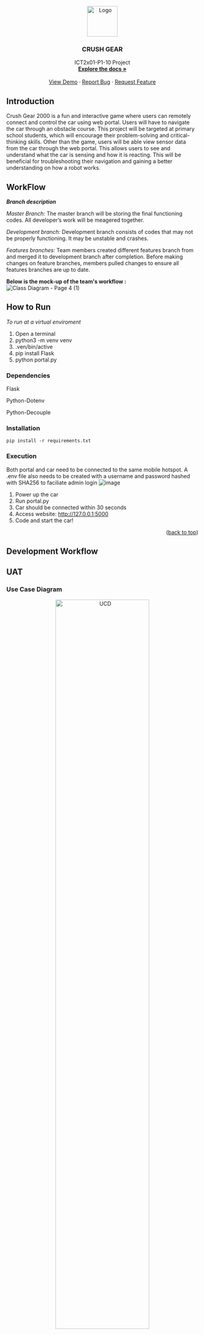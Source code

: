 
<div id="top"></div>
<!-- PROJECT LOGO r-->
<br />
<div align="center">
  <a href="https://github.com/github_username/repo_name">
    <img src="images/logo.png" alt="Logo" width="80" height="80">
  </a>

<h3 align="center">CRUSH GEAR</h3>

  <p align="center">
    ICT2x01-P1-10 Project
    <br />
    <a href="https://github.com/github_username/repo_name"><strong>Explore the docs »</strong></a>
    <br />
    <br />
    <a href="https://github.com/github_username/repo_name">View Demo</a>
    ·
    <a href="https://github.com/github_username/repo_name/issues">Report Bug</a>
    ·
    <a href="https://github.com/github_username/repo_name/issues">Request Feature</a>
  </p>
</div>

<!-- How to run-->
## Introduction 
Crush Gear 2000 is a fun and interactive game where users can remotely connect and control the car using web portal. Users will have to navigate the car through an obstacle course. This project will be targeted at primary school students, which will encourage their problem-solving and critical-thinking skills.
Other than the game, users will be able view sensor data from the car through the web portal. This allows users to see and understand what the car is sensing and how it is reacting. This will be beneficial for troubleshooting their navigation and gaining a better understanding on how a robot works.
## WorkFlow 
***Branch description*** 

*Master Branch:*
The master branch will be storing the final functioning codes. All developer’s work will be meagered together. 

*Development branch:*
Development branch consists of codes that may not be properly functioning. It may be unstable and crashes. 


*Features branches:* Team members created different features branch from and merged it to development branch after completion. Before making changes on feature branches, members pulled changes to ensure all features branches are up to date. 

**Below is the mock-up of the team's workflow :**
![Class Diagram - Page 4 (1)](https://user-images.githubusercontent.com/51218376/144857342-ce86ea80-b74b-4a07-b299-30651b0206bd.png)



## How to Run
*To run at a virtual enviroment* 
1) Open a terminal 
2) python3 -m venv venv 
3) .ven/bin/active 
4) pip install Flask 
5) python portal.py 


### Dependencies
Flask

Python-Dotenv

Python-Decouple

### Installation

```
pip install -r requirements.txt
```

### Execution
Both portal and car need to be connected to the same mobile hotspot. A .env file also needs to be created with a username and password hashed with SHA256 to faciliate admin login
![image](https://user-images.githubusercontent.com/71884484/144850728-6b6e84b7-6160-4704-adc4-c0f732dc0232.png)
1. Power up the car
2. Run portal.py
4. Car should be connected within 30 seconds
5. Access website: http://127.0.0.1:5000
6. Code and start the car!

<p align="right">(<a href="#top">back to top</a>)</p>

<!-- development workflow -->
## Development Workflow

<!-- UAT -->
## UAT

### Use Case Diagram
<div align='center'>
<img src="images/UCD.png" alt="UCD" height=70% width = 70%>
</div>

### System State Diagram
<div align='center'>
<img src="images/SSD.png" alt="SSD" height=70% width = 70%>
</div>

For the system state diagram, the end screen has been removed and replaced with a landing page that has a tutorial video. The end screen is removed because coding requires a lot of testing, and an end screen is disruptive for the process. Users can instead see their score on the dashboard.


<p align="right">(<a href="#top">back to top</a>)</p>

<!-- whitebox testing -->
## Whitebox Testing

### Admin Authentication - Test Case


https://user-images.githubusercontent.com/19475364/144821629-be00601c-c1ff-4526-9c3c-f18b26cd86c6.mp4


The video above shows all the test cases for admin authentication. In total, there are 14 test cases that was being run. We use the built in unit testing framework that python has provided.

The list of test cases includes:
* testEmptyPass
* testEmptyUser
* testBan
* testBadCreds
* testUnBan
* testLogin
* testEmptyNewPass
* testEmptyConfNewPass
* testEmptyOldPass
* testWrongOldPass
* testSamePass
* testDiffPass
* testPol
* testChange

### Coverage Statistic

#### Login

![wbcov (2)](https://user-images.githubusercontent.com/19475364/144804420-6a51f2e1-2ba1-4b37-8d80-46d43793c817.jpg)

Total statement = 16

testUnBan = 3/16

testEmptyUser = 2/16

testEmptyPass = 2/16

testLogin = 3/16

testBadCreds = 3/16

testBan = 3/16

#### Change Password
![wbcov2](https://user-images.githubusercontent.com/19475364/144811949-a1899c8a-6892-4c74-8614-7887815e5655.jpg)

Total statement = 19

testSamePass = 2/19

testEmptyNewPass = 2/19

testEmptyConfNewPass = 2/19

testEmptyOldPass = 2/19

testWrongOldPass = 2/19

testDiffPass = 2/19

testPol =  2/19

testChange = 5/19






## Members

Ng Jing Yong - 2002478@sit.singaporetech.edu.sg

Ng Jing Fang - 2002855@sit.singaporetech.edu.sg

Mohamad Lutfee - 2001369@sit.singaporetech.edu.sg

Seah Yuan Shengh - 2000532@sit.singaporetech.edu.sg

Yang Yuqin - 2002620@sit.singaporetech.edu.sg

<p align="right">(<a href="#top">back to top</a>)</p>



<!-- ACKNOWLEDGMENTS -->
## Acknowledgments

* []()
* []()
* []()

<p align="right">(<a href="#top">back to top</a>)</p>



<!-- MARKDOWN LINKS & IMAGES -->
<!-- https://www.markdownguide.org/basic-syntax/#reference-style-links -->
[contributors-shield]: https://img.shields.io/github/contributors/github_username/repo_name.svg?style=for-the-badge
[contributors-url]: https://github.com/github_username/repo_name/graphs/contributors
[forks-shield]: https://img.shields.io/github/forks/github_username/repo_name.svg?style=for-the-badge
[forks-url]: https://github.com/github_username/repo_name/network/members
[stars-shield]: https://img.shields.io/github/stars/github_username/repo_name.svg?style=for-the-badge
[stars-url]: https://github.com/github_username/repo_name/stargazers
[issues-shield]: https://img.shields.io/github/issues/github_username/repo_name.svg?style=for-the-badge
[issues-url]: https://github.com/github_username/repo_name/issues
[license-shield]: https://img.shields.io/github/license/github_username/repo_name.svg?style=for-the-badge
[license-url]: https://github.com/github_username/repo_name/blob/master/LICENSE.txt
[linkedin-shield]: https://img.shields.io/badge/-LinkedIn-black.svg?style=for-the-badge&logo=linkedin&colorB=555
[linkedin-url]: https://linkedin.com/in/linkedin_username
[product-screenshot]: images/screenshot.png
